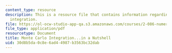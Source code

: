 ```yaml
---
content_type: resource
description: This is a resource file that contains information regarding monte carlo
  integration.
file: https://ol-ocw-studio-app-qa.s3.amazonaws.com/courses/2-086-numerical-computation-for-mechanical-engineers-fall-2014/30d8b5da0c8e6ad44987b3563bc32dab_MIT2_086F14_Monte_Carlo.pdf
file_type: application/pdf
resourcetype: Document
title: Monte Carlo Integration...in a Nutshell
uid: 30d8b5da-0c8e-6ad4-4987-b3563bc32dab
---
```


